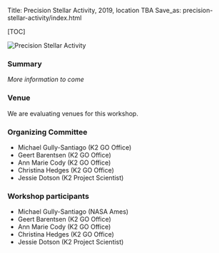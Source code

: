 Title: Precision Stellar Activity, 2019, location TBA
Save_as: precision-stellar-activity/index.html

[TOC]

<img class="img-responsive" style="max-width:100%;" src="../images/k2_graphic_sm.jpeg" alt="Precision Stellar Activity">


### Summary

*More information to come*


### Venue

We are evaluating venues for this workshop.


### Organizing Committee

* Michael Gully-Santiago (K2 GO Office)
* Geert Barentsen (K2 GO Office)
* Ann Marie Cody (K2 GO Office)
* Christina Hedges (K2 GO Office)
* Jessie Dotson (K2 Project Scientist)


### Workshop participants


* Michael Gully-Santiago (NASA Ames)
* Geert Barentsen (K2 GO Office)
* Ann Marie Cody (K2 GO Office)
* Christina Hedges (K2 GO Office)
* Jessie Dotson (K2 Project Scientist)
